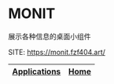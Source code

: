 # MONIT

 展示各种信息的桌面小组件

 SITE: https://monit.fzf404.art/

 | [Applications](https://portable-linux-apps.github.io/apps.html) | [Home](https://portable-linux-apps.github.io)
 | --- | --- |
